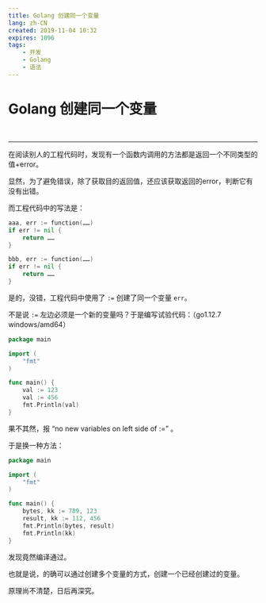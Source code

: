 ```yaml
---
title: Golang 创建同一个变量
lang: zh-CN
created: 2019-11-04 10:32
expires: 1096
tags:
    - 开发
    - Golang
    - 语法
---
```


# Golang 创建同一个变量

<RevisionInfo />

<hr style="margin-top: 48px"/>

在阅读别人的工程代码时，发现有一个函数内调用的方法都是返回一个不同类型的值+error。

显然，为了避免错误，除了获取目的返回值，还应该获取返回的error，判断它有没有出错。

而工程代码中的写法是：

```go
aaa, err := function(……)
if err != nil {
    return ……
}

bbb, err := function(……)
if err != nil {
    return ……
}
```

是的，没错，工程代码中使用了 `:=` 创建了同一个变量 `err`。

不是说 `:=` 左边必须是一个新的变量吗？于是编写试验代码：（go1.12.7 windows/amd64）

```go
package main

import (
    "fmt"
)

func main() {
    val := 123
    val := 456
    fmt.Println(val)
}
```

果不其然，报 “no new variables on left side of :=” 。

于是换一种方法：

```go
package main

import (
    "fmt"
)

func main() {
    bytes, kk := 789, 123
    result, kk := 112, 456
    fmt.Println(bytes, result)
    fmt.Println(kk)
}
```

发现竟然编译通过。

也就是说，的确可以通过创建多个变量的方式，创建一个已经创建过的变量。

原理尚不清楚，日后再深究。
